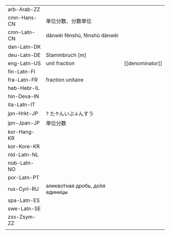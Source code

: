 | | | |
|-|-|-|
| arb-Arab-ZZ |  |  |
| cmn-Hans-CN | 单位分数、分数单位 |  |
| cmn-Latn-CN | dānwèi fēnshù, fēnshù dānwèi |  |
| dan-Latn-DK |  |  |
| deu-Latn-DE | Stammbruch [m] |  |
| eng-Latn-US | unit fraction | [[denominator]] |
| fin-Latn-FI |  |  |
| fra-Latn-FR | fraction unitaire |  |
| heb-Hebr-IL |  |  |
| hin-Deva-IN |  |  |
| ita-Latn-IT |  |  |
| jpn-Hrkt-JP | ? た↑んいぶ↓んすう |  |
| jpn-Jpan-JP | 単位分数 |  |
| kor-Hang-KR |  |  |
| kor-Kore-KR |  |  |
| nld-Latn-NL |  |  |
| nob-Latn-NO |  |  |
| por-Latn-PT |  |  |
| rus-Cyrl-RU | аликво́тная дробь, до́ля едини́цы |  |
| spa-Latn-ES |  |  |
| swe-Latn-SE |  |  |
| zxx-Zsym-ZZ |  |  |
|  |  |  |
